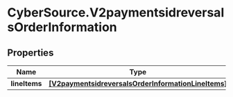 # CyberSource.V2paymentsidreversalsOrderInformation

## Properties
Name | Type | Description | Notes
------------ | ------------- | ------------- | -------------
**lineItems** | [**[V2paymentsidreversalsOrderInformationLineItems]**](V2paymentsidreversalsOrderInformationLineItems.md) |  | [optional] 


